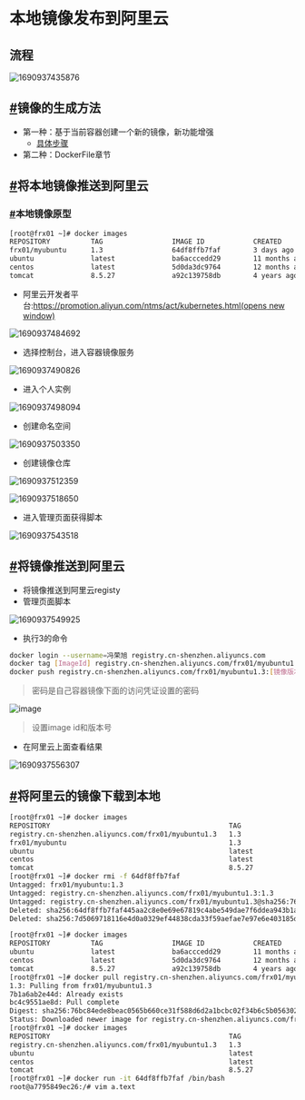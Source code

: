 # 本地镜像发布到阿里云

## 流程

![1690937435876](image/docker镜像生成/1690937435876.png)

## [#](https://frxcat.fun/project-management/Docker/Local_images_are_published_to_Alibaba_Cloud/#%E9%95%9C%E5%83%8F%E7%9A%84%E7%94%9F%E6%88%90%E6%96%B9%E6%B3%95)镜像的生成方法

* 第一种：基于当前容器创建一个新的镜像，新功能增强
  * [具体步骤](https://frxcat.fun/project-management/Docker/Docker_images_principle/#docker%E9%95%9C%E5%83%8Fcommit%E6%93%8D%E4%BD%9C%E6%A1%88%E4%BE%8B)
* 第二种：DockerFile章节

## [#](https://frxcat.fun/project-management/Docker/Local_images_are_published_to_Alibaba_Cloud/#%E5%B0%86%E6%9C%AC%E5%9C%B0%E9%95%9C%E5%83%8F%E6%8E%A8%E9%80%81%E5%88%B0%E9%98%BF%E9%87%8C%E4%BA%91)将本地镜像推送到阿里云

### [#](https://frxcat.fun/project-management/Docker/Local_images_are_published_to_Alibaba_Cloud/#%E6%9C%AC%E5%9C%B0%E9%95%9C%E5%83%8F%E5%8E%9F%E5%9E%8B)本地镜像原型

```sh
[root@frx01 ~]# docker images
REPOSITORY          TAG                 IMAGE ID            CREATED             SIZE
frx01/myubuntu      1.3                 64df8ffb7faf        3 days ago          179MB
ubuntu              latest              ba6acccedd29        11 months ago       72.8MB
centos              latest              5d0da3dc9764        12 months ago       231MB
tomcat              8.5.27              a92c139758db        4 years ago         558MB
```

* 阿里云开发者平台:[https://promotion.aliyun.com/ntms/act/kubernetes.html(opens new window)](https://promotion.aliyun.com/ntms/act/kubernetes.html)

![1690937484692](image/docker镜像生成/1690937484692.png)

* 选择控制台，进入容器镜像服务

![1690937490826](image/docker镜像生成/1690937490826.png)

* 进入个人实例

![1690937498094](image/docker镜像生成/1690937498094.png)

* 创建命名空间

![1690937503350](image/docker镜像生成/1690937503350.png)

* 创建镜像仓库

![1690937512359](image/docker镜像生成/1690937512359.png)

![1690937518650](image/docker镜像生成/1690937518650.png)

* 进入管理页面获得脚本

![1690937543518](image/docker镜像生成/1690937543518.png)

## [#](https://frxcat.fun/project-management/Docker/Local_images_are_published_to_Alibaba_Cloud/#%E5%B0%86%E9%95%9C%E5%83%8F%E6%8E%A8%E9%80%81%E5%88%B0%E9%98%BF%E9%87%8C%E4%BA%91)将镜像推送到阿里云

* 将镜像推送到阿里云registy
* 管理页面脚本

![1690937549925](image/docker镜像生成/1690937549925.png)

* 执行3的命令

```sh
docker login --username=冯荣旭 registry.cn-shenzhen.aliyuncs.com
docker tag [ImageId] registry.cn-shenzhen.aliyuncs.com/frx01/myubuntu1.3:[镜像版本号]
docker push registry.cn-shenzhen.aliyuncs.com/frx01/myubuntu1.3:[镜像版本号]
```

> 密码是自己容器镜像下面的访问凭证设置的密码

![image](https://cdn.staticaly.com/gh/xustudyxu/image-hosting1@master/20220914/image.x8qx98px48w.webp)

> 设置image id和版本号

* 在阿里云上面查看结果

![1690937556307](image/docker镜像生成/1690937556307.png)

## [#](https://frxcat.fun/project-management/Docker/Local_images_are_published_to_Alibaba_Cloud/#%E5%B0%86%E9%98%BF%E9%87%8C%E4%BA%91%E7%9A%84%E9%95%9C%E5%83%8F%E4%B8%8B%E8%BD%BD%E5%88%B0%E6%9C%AC%E5%9C%B0)将阿里云的镜像下载到本地

```sh
[root@frx01 ~]# docker images
REPOSITORY                                            TAG                 IMAGE ID            CREATED             SIZE
registry.cn-shenzhen.aliyuncs.com/frx01/myubuntu1.3   1.3                 64df8ffb7faf        3 days ago          179MB
frx01/myubuntu                                        1.3                 64df8ffb7faf        3 days ago          179MB
ubuntu                                                latest              ba6acccedd29        11 months ago       72.8MB
centos                                                latest              5d0da3dc9764        12 months ago       231MB
tomcat                                                8.5.27              a92c139758db        4 years ago         558MB
[root@frx01 ~]# docker rmi -f 64df8ffb7faf
Untagged: frx01/myubuntu:1.3
Untagged: registry.cn-shenzhen.aliyuncs.com/frx01/myubuntu1.3:1.3
Untagged: registry.cn-shenzhen.aliyuncs.com/frx01/myubuntu1.3@sha256:76bc84ede8beac0565b660ce31f588d6d2a1bcbc02f34b6c5b0563023f9b537e
Deleted: sha256:64df8ffb7faf445aa2c8e0e69e67819c4abe549dae7f6ddea943b1a62588b190
Deleted: sha256:7d5069718116e4d0a0329ef44838cda33f59aefae7e97e6e403185db6d3a9a80
```

```sh
[root@frx01 ~]# docker images
REPOSITORY          TAG                 IMAGE ID            CREATED             SIZE
ubuntu              latest              ba6acccedd29        11 months ago       72.8MB
centos              latest              5d0da3dc9764        12 months ago       231MB
tomcat              8.5.27              a92c139758db        4 years ago         558MB
[root@frx01 ~]# docker pull registry.cn-shenzhen.aliyuncs.com/frx01/myubuntu1.3:1.3
1.3: Pulling from frx01/myubuntu1.3
7b1a6ab2e44d: Already exists
bc4c9551ae8d: Pull complete
Digest: sha256:76bc84ede8beac0565b660ce31f588d6d2a1bcbc02f34b6c5b0563023f9b537e
Status: Downloaded newer image for registry.cn-shenzhen.aliyuncs.com/frx01/myubuntu1.3:1.3
[root@frx01 ~]# docker images
REPOSITORY                                            TAG                 IMAGE ID            CREATED             SIZE
registry.cn-shenzhen.aliyuncs.com/frx01/myubuntu1.3   1.3                 64df8ffb7faf        3 days ago          179MB
ubuntu                                                latest              ba6acccedd29        11 months ago       72.8MB
centos                                                latest              5d0da3dc9764        12 months ago       231MB
tomcat                                                8.5.27              a92c139758db        4 years ago         558MB
[root@frx01 ~]# docker run -it 64df8ffb7faf /bin/bash
root@a7795849ec26:/# vim a.text
```
